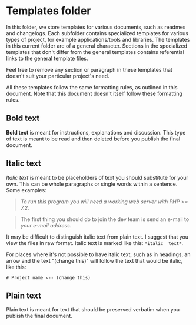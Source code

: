 # Templates folder
In this folder, we store templates for various documents, such as readmes and 
changelogs. Each subfolder contains specialized templates for various types of 
project, for example applications/tools and libraries. The templates in this 
current folder are of a general character. Sections in the specialized 
templates that don't differ from the general templates contains referential 
links to the general template files.

Feel free to remove any section or paragraph in these templates that doesn't 
suit your particular project's need.

All these templates follow the same formatting rules, as outlined in this 
document. Note that this document doesn't itself follow these formatting rules.

## Bold text
**Bold text** is meant for instructions, explanations and discussion. This type 
of text is meant to be read and then deleted before you publish the final 
document.

## Italic text
*Italic text* is meant to be placeholders of text you should substitute for 
your own. This can be whole paragraphs or single words within a sentence. Some 
examples:

> *To run this program you will need a working web server with PHP >= 7.2.*

> The first thing you should do to join the dev team is send an e-mail to 
> *your e-mail address*.

It may be difficult to distinguish italic text from plain text. I suggest that 
you view the files in raw format. Italic text is marked like this: `*italic 
text*`.

For places where it's not possible to have italic text, such as in headings, an 
arrow and the text "(change this)" will follow the text that would be italic, 
like this:

    # Project name <-- (change this)

## Plain text
Plain text is meant for text that should be preserved verbatim when you publish 
the final document.
